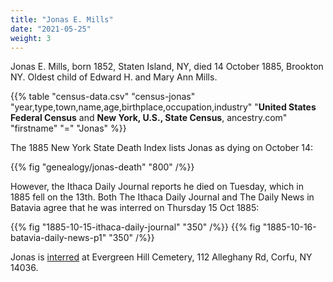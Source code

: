 ```yaml
---
title: "Jonas E. Mills"
date: "2021-05-25"
weight: 3
---
```


Jonas E. Mills, born 1852, Staten Island, NY, died 14 October 1885, Brookton NY. Oldest child of Edward H. and Mary Ann Mills.

<!--more-->

{{% table "census-data.csv" "census-jonas" "year,type,town,name,age,birthplace,occupation,industry" "**United States Federal Census** and **New York, U.S., State Census**, ancestry.com" "firstname" "=" "Jonas" %}}

The 1885 New York State Death Index lists Jonas as dying on October 14:

{{% fig "genealogy/jonas-death" "800" /%}}

However, the Ithaca Daily Journal reports he died on Tuesday, which in 1885 fell on the 13th. Both The Ithaca Daily Journal and The Daily News in Batavia agree that he was interred on Thursday 15 Oct 1885:

<div class="cols">
  {{% fig "1885-10-15-ithaca-daily-journal" "350" /%}}
  {{% fig "1885-10-16-batavia-daily-news-p1" "350" /%}}
</div>

Jonas is [interred](https://www.findagrave.com/memorial/75958930/jonas-e-mills) at Evergreen Hill Cemetery, 112 Alleghany Rd, Corfu, NY 14036.
